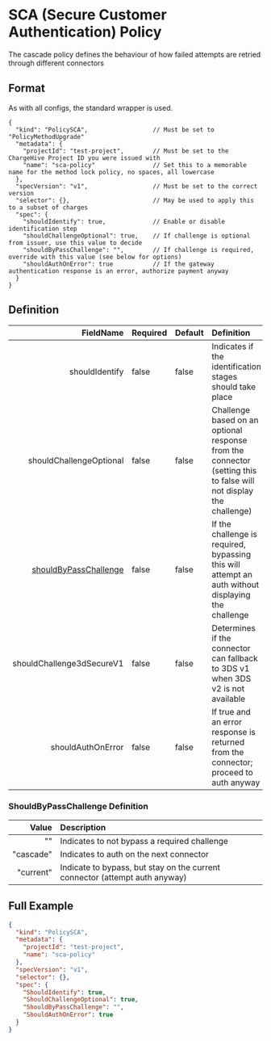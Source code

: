 # SCA (Secure Customer Authentication) Policy
The cascade policy defines the behaviour of how failed attempts are retried through different connectors

## Format
As with all configs, the standard wrapper is used.

```json5
{
  "kind": "PolicySCA",                  // Must be set to "PolicyMethodUpgrade"
  "metadata": {
    "projectId": "test-project",        // Must be set to the ChargeHive Project ID you were issued with
    "name": "sca-policy"                // Set this to a memorable name for the method lock policy, no spaces, all lowercase
  },
  "specVersion": "v1",                  // Must be set to the correct version
  "selector": {},                       // May be used to apply this to a subset of charges
  "spec": {
    "shouldIdentify": true,             // Enable or disable identification step
    "shouldChallengeOptional": true,    // If challenge is optional from issuer, use this value to decide
    "shouldByPassChallenge": "",        // If challenge is required, override with this value (see below for options)
    "shouldAuthOnError": true           // If the gateway authentication response is an error, authorize payment anyway
  }
}
```
## Definition
FieldName | Required | Default | Definition 
---:|---|---|:---
shouldIdentify |false| false | Indicates if the identification stages should take place
shouldChallengeOptional|false| false | Challenge based on an optional response from the connector (setting this to false will not display the challenge)
[shouldByPassChallenge](#shouldbypasschallenge-definition)|false| false | If the challenge is required, bypassing this will attempt an auth without displaying the challenge
shouldChallenge3dSecureV1|false| false | Determines if the connector can fallback to 3DS v1 when 3DS v2 is not available
shouldAuthOnError|false| false | If true and an error response is returned from the connector; proceed to auth anyway


### ShouldByPassChallenge Definition
Value | Description 
---:|:---
"" | Indicates to not bypass a required challenge
"cascade" | Indicates to auth on the next connector
"current" | Indicate to bypass, but stay on the current connector (attempt auth anyway)

## Full Example

```json
{
  "kind": "PolicySCA",
  "metadata": {
    "projectId": "test-project",
    "name": "sca-policy"
  },
  "specVersion": "v1",
  "selector": {},
  "spec": {
    "ShouldIdentify": true,
    "ShouldChallengeOptional": true,
    "ShouldByPassChallenge": "",
    "ShouldAuthOnError": true
  }
}
```